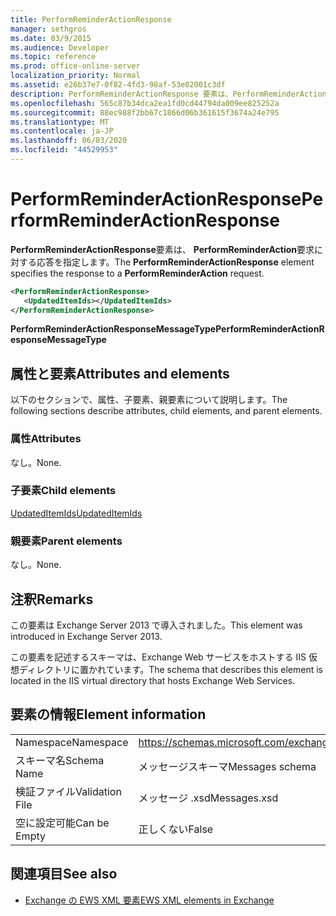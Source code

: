 ```yaml
---
title: PerformReminderActionResponse
manager: sethgros
ms.date: 03/9/2015
ms.audience: Developer
ms.topic: reference
ms.prod: office-online-server
localization_priority: Normal
ms.assetid: e26b37e7-0f82-4fd3-98af-53e02001c3df
description: PerformReminderActionResponse 要素は、PerformReminderAction 要求に対する応答を指定します。
ms.openlocfilehash: 565c87b34dca2ea1fd0cd44794da009ee825252a
ms.sourcegitcommit: 88ec988f2bb67c1866d06b361615f3674a24e795
ms.translationtype: MT
ms.contentlocale: ja-JP
ms.lasthandoff: 06/03/2020
ms.locfileid: "44529953"
---
```

# <a name="performreminderactionresponse"></a><span data-ttu-id="9c787-103">PerformReminderActionResponse</span><span class="sxs-lookup"><span data-stu-id="9c787-103">PerformReminderActionResponse</span></span>

<span data-ttu-id="9c787-104">**PerformReminderActionResponse**要素は、 **PerformReminderAction**要求に対する応答を指定します。</span><span class="sxs-lookup"><span data-stu-id="9c787-104">The **PerformReminderActionResponse** element specifies the response to a **PerformReminderAction** request.</span></span> 
  
```XML
<PerformReminderActionResponse>
   <UpdatedItemIds></UpdatedItemIds>
</PerformReminderActionResponse>
```

 <span data-ttu-id="9c787-105">**PerformReminderActionResponseMessageType**</span><span class="sxs-lookup"><span data-stu-id="9c787-105">**PerformReminderActionResponseMessageType**</span></span>
## <a name="attributes-and-elements"></a><span data-ttu-id="9c787-106">属性と要素</span><span class="sxs-lookup"><span data-stu-id="9c787-106">Attributes and elements</span></span>

<span data-ttu-id="9c787-107">以下のセクションで、属性、子要素、親要素について説明します。</span><span class="sxs-lookup"><span data-stu-id="9c787-107">The following sections describe attributes, child elements, and parent elements.</span></span>
  
### <a name="attributes"></a><span data-ttu-id="9c787-108">属性</span><span class="sxs-lookup"><span data-stu-id="9c787-108">Attributes</span></span>

<span data-ttu-id="9c787-109">なし。</span><span class="sxs-lookup"><span data-stu-id="9c787-109">None.</span></span>
  
### <a name="child-elements"></a><span data-ttu-id="9c787-110">子要素</span><span class="sxs-lookup"><span data-stu-id="9c787-110">Child elements</span></span>

[<span data-ttu-id="9c787-111">UpdatedItemIds</span><span class="sxs-lookup"><span data-stu-id="9c787-111">UpdatedItemIds</span></span>](updateditemids.md)
  
### <a name="parent-elements"></a><span data-ttu-id="9c787-112">親要素</span><span class="sxs-lookup"><span data-stu-id="9c787-112">Parent elements</span></span>

<span data-ttu-id="9c787-113">なし。</span><span class="sxs-lookup"><span data-stu-id="9c787-113">None.</span></span>
  
## <a name="remarks"></a><span data-ttu-id="9c787-114">注釈</span><span class="sxs-lookup"><span data-stu-id="9c787-114">Remarks</span></span>

<span data-ttu-id="9c787-115">この要素は Exchange Server 2013 で導入されました。</span><span class="sxs-lookup"><span data-stu-id="9c787-115">This element was introduced in Exchange Server 2013.</span></span>
  
<span data-ttu-id="9c787-116">この要素を記述するスキーマは、Exchange Web サービスをホストする IIS 仮想ディレクトリに置かれています。</span><span class="sxs-lookup"><span data-stu-id="9c787-116">The schema that describes this element is located in the IIS virtual directory that hosts Exchange Web Services.</span></span>
  
## <a name="element-information"></a><span data-ttu-id="9c787-117">要素の情報</span><span class="sxs-lookup"><span data-stu-id="9c787-117">Element information</span></span>

|||
|:-----|:-----|
|<span data-ttu-id="9c787-118">Namespace</span><span class="sxs-lookup"><span data-stu-id="9c787-118">Namespace</span></span>  <br/> |https://schemas.microsoft.com/exchange/services/2006/messages  <br/> |
|<span data-ttu-id="9c787-119">スキーマ名</span><span class="sxs-lookup"><span data-stu-id="9c787-119">Schema Name</span></span>  <br/> |<span data-ttu-id="9c787-120">メッセージスキーマ</span><span class="sxs-lookup"><span data-stu-id="9c787-120">Messages schema</span></span>  <br/> |
|<span data-ttu-id="9c787-121">検証ファイル</span><span class="sxs-lookup"><span data-stu-id="9c787-121">Validation File</span></span>  <br/> |<span data-ttu-id="9c787-122">メッセージ .xsd</span><span class="sxs-lookup"><span data-stu-id="9c787-122">Messages.xsd</span></span>  <br/> |
|<span data-ttu-id="9c787-123">空に設定可能</span><span class="sxs-lookup"><span data-stu-id="9c787-123">Can be Empty</span></span>  <br/> |<span data-ttu-id="9c787-124">正しくない</span><span class="sxs-lookup"><span data-stu-id="9c787-124">False</span></span>  <br/> |
   
## <a name="see-also"></a><span data-ttu-id="9c787-125">関連項目</span><span class="sxs-lookup"><span data-stu-id="9c787-125">See also</span></span>



- [<span data-ttu-id="9c787-126">Exchange の EWS XML 要素</span><span class="sxs-lookup"><span data-stu-id="9c787-126">EWS XML elements in Exchange</span></span>](ews-xml-elements-in-exchange.md)

